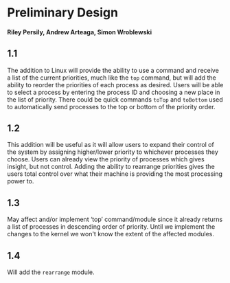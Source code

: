 # Preliminary Design
#### Riley Persily, Andrew Arteaga, Simon Wroblewski
## 1.1
The addition to Linux will provide the ability to use a command and receive a list of the current priorities, much like the `top` command, but will add the ability to reorder the priorities of each process as desired.  Users will be able to select a process by entering the process ID and choosing a new place in the list of priority.  There could be quick commands `toTop` and `toBottom` used to automatically send processes to the top or bottom of the priority order.
## 1.2
This addition will be useful as it will allow users to expand their control of the system by assigning higher/lower priority to whichever processes they choose.  Users can already view the priority of processes which gives insight, but not control.  Adding the ability to rearrange priorities gives the users total control over what their machine is providing the most processing power to.
## 1.3
May affect and/or implement ‘top’ command/module since it already returns a list of processes in descending order of priority. Until we implement the changes to the kernel we won't know the extent of the affected modules.
## 1.4
Will add the `rearrange` module.
